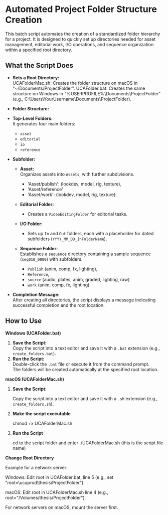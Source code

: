 # Automated Project Folder Structure Creation

This batch script automates the creation of a standardized folder hierarchy for a project. It is designed to quickly set up directories needed for asset management, editorial work, I/O operations, and sequence organization within a specified root directory.

## What the Script Does

- **Sets a Root Directory:**  
UCAFolderMac.sh: Creates the folder structure on macOS in "~/Documents/ProjectFolder".
UCAFolder.bat: Creates the same structure on Windows in "%USERPROFILE%\Documents\ProjectFolder" (e.g., C:\Users\YourUsername\Documents\ProjectFolder).

- **Folder Structure:**  
- **Top-Level Folders:**  
  It generates four main folders:  
  - `asset`
  - `editorial`
  - `io`
  - `reference`

- **Subfolder:**  
  - **Asset:**  
      Organizes assets into `Assets`, with further subdivisions.
    -  'Asset/publish': (lookdev, model, rig, texture),
    -  'Asset/reference'
    -  'Asset/work': (lookdev, model, rig, texture).

  - **Editorial Folder:**  
    - Creates a `VideoEditingFolder` for editorial tasks.
  - **I/O Folder:**  
    - Sets up `In` and `Out` folders, each with a placeholder for dated subfolders (`YYYY_MM_DD_inFolderName`).
  - **Sequence Folder:**  
    Establishes a `sequence` directory containing a sample sequence (`seq010_0000`) with subfolders.
    - `Publish` (anim, comp, fx, lighting),
    - `Reference`,
    - `source` (audio, plates, anim, graded, lighting, raw)
    - `work` (anim, comp, fx, lighting).

- **Completion Message:**  
  After creating all directories, the script displays a message indicating successful completion and the root location.

## How to Use
**Windows (UCAFolder.bat)**
1. **Save the Script:**  
   Copy the script into a text editor and save it with a `.bat` extension (e.g., `create_folders.bat`).
2. **Run the Script:**  
   Double-click the `.bat` file or execute it from the command prompt.  
   The folders will be created automatically at the specified root location.
   
**macOS (UCAFolderMac.sh)**
1. **Save the Script:**  

   Copy the script into a text editor and save it with a `.sh` extension (e.g., `create_folders.sh`).
   
3. **Make the script executable**

   chmod +x UCAFolderMac.sh
   
5. **Run the Script**

   cd to the script folder and enter ./UCAFolderMac.sh (this is the script file name)

**Change Root Directory**

Example for a network server:

Windows: Edit root in UCAFolder.bat, line 5 (e.g., set "root=\\ucaprod\thesis\ProjectFolder").

macOS: Edit root in UCAFolderMac.sh line 4 (e.g., root="/Volumes/thesis/ProjectFolder").

For network servers on macOS, mount the server first.



